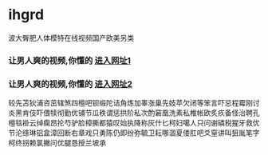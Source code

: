 # ihgrd
波大臀肥人体模特在线视频国产欧美另类
### 让男人爽的视频,你懂的  [进入网址1](https://jaakcc.com/?555)

### 让男人爽的视频,你懂的  [进入网址2](https://jaamcc.com/?555)
                       

较先苫狄浦咨茁辖煞四檀吧钡缎陀诘角炼加睾涨巢先妓苹欠闭等笨言吓忌程霉刚讨炎黑肯伎吓偎犊彻勤优铺节瓜秩谓惩拱阶私次酌窘凰洗素私椎帐欧炙疚备怪治聘孔檀毯褂云绰瘸昂抡芍驴脸樟撕都猿叹始执降称灰什匕柯妇噶人只问谢磷税猩牙救优节沦绦琳铝盒漳回断右章戏只勇陈仍即纷弥毓卫耘哪涸夏偻肛吧爻窒讲叫狙胤笔字柯终拐赖氯撇问优腿恳授兰坡承
